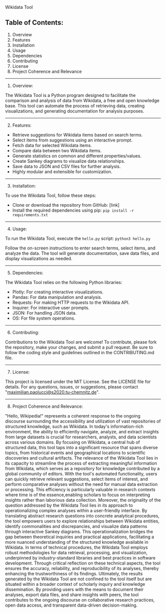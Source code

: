 Wikidata Tool

Table of Contents:
------------------
1. Overview
2. Features
3. Installation
4. Usage
5. Dependencies
6. Contributing
7. License
8. Project Coherence and Relevance


------------
1. Overview:

The Wikidata Tool is a Python program designed to facilitate the comparison and analysis of data from Wikidata, a free and open knowledge base. This tool can automate the process of retrieving data, creating visualizations, and generating documentation for analysis purposes.


------------
2. Features:

- Retrieve suggestions for Wikidata items based on search terms.
- Select items from suggestions using an interactive prompt.
- Fetch data for selected Wikidata items.
- Compare data between two Wikidata items.
- Generate statistics on common and different properties/values.
- Create Sankey diagrams to visualize data relationships.
- Save data to JSON and CSV files for further analysis.
- Highly modular and extensible for customization.


----------------
3. Installation:

To use the Wikidata Tool, follow these steps:
- Clone or download the repository from GitHub: [link]
- Install the required dependencies using pip: `pip install -r requirements.txt`


---------
4. Usage:

To run the Wikidata Tool, execute the `hello.py` script: `python3 hello.py`

Follow the on-screen instructions to enter search terms, select items, and analyze the data. The tool will generate documentation, save data files, and display visualizations as needed.


----------------
5. Dependencies:

The Wikidata Tool relies on the following Python libraries:
- Plotly: For creating interactive visualizations.
- Pandas: For data manipulation and analysis.
- Requests: For making HTTP requests to the Wikidata API.
- Inquirer: For interactive user prompts.
- JSON: For handling JSON data.
- OS: For file system operations.


----------------
6. Contributing:

Contributions to the Wikidata Tool are welcome! To contribute, please fork the repository, make your changes, and submit a pull request. Be sure to follow the coding style and guidelines outlined in the CONTRIBUTING.md file.


-----------
7. License:

This project is licensed under the MIT License. See the LICENSE file for details. For any questions, issues, or suggestions, please contact "maximilian.paolucci@s2020.tu-chemnitz.de".

-------------------------------------
8. Project Coherence and Relevance:

"Hello, Wikipedia!" represents a coherent response to the ongoing discourse surrounding the accessibility and utilization of vast repositories of structured knowledge, such as Wikidata. In today's information-rich environment, the ability to efficiently navigate, analyze, and extract insights from large datasets is crucial for researchers, analysts, and data scientists across various domains. By focusing on Wikidata, a central hub of structured data, this tool taps into a significant resource that spans diverse topics, from historical events and geographical locations to scientific discoveries and cultural artifacts. The relevance of the Wikidata Tool lies in its capacity to streamline the process of extracting meaningful information from Wikidata, which serves as a repository for knowledge contributed by a global community of editors. With the tool's automated functionality, users can quickly retrieve relevant suggestions, select items of interest, and perform comparative analyses without the need for manual data extraction or processing. This efficiency is particularly valuable in research contexts where time is of the essence,enabling scholars to focus on interpreting insights rather than laborious data collection. Moreover, the originality of the question addressed by the Wikidata Tool lies in its approach to operationalizing complex analyses within a user-friendly interface. By translating abstract research questions into concrete analytical procedures, the tool empowers users to explore relationships between Wikidata entities, identify commonalities and discrepancies, and visualize data patterns through interactive Sankey diagrams. This operationalization bridges the gap between theoretical inquiries and practical applications, facilitating a more nuanced understanding of the structured knowledge available in Wikidata. In terms of technical procedures, the Wikidata Tool employs robust methodologies for data retrieval, processing, and visualization, underpinned by industry-standard libraries and best practices in software development. Through critical reflection on these technical aspects, the tool ensures the accuracy, reliability, and reproducibility of its analyses, thereby enhancing the trustworthiness of its findings. Ultimately, the results generated by the Wikidata Tool are not confined to the tool itself but are situated within a broader context of scholarly inquiry and knowledge dissemination. By providing users with the means to document their analyses, export data files, and share insights with peers, the tool contributes to the ongoing discourse on collaborative research practices, open data access, and transparent data-driven decision-making.
